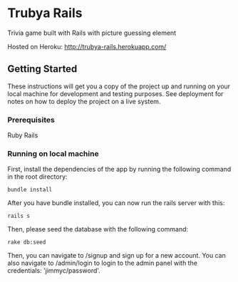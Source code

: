 # Trubya Rails

Trivia game built with Rails with picture guessing element

Hosted on Heroku: http://trubya-rails.herokuapp.com/

## Getting Started

These instructions will get you a copy of the project up and running on your local machine for development and testing purposes. See deployment for notes on how to deploy the project on a live system.

### Prerequisites
Ruby
Rails

### Running on local machine

First, install the dependencies of the app by running the following command in the root directory:

```
bundle install
```


After you have bundle installed, you can now run the rails server with this:

```
rails s
```

Then, please seed the database with the following command:

```
rake db:seed
```

Then, you can navigate to /signup and sign up for a new account. You can also navigate to /admin/login to login to the admin panel with the credentials: 'jimmyc/password'.

